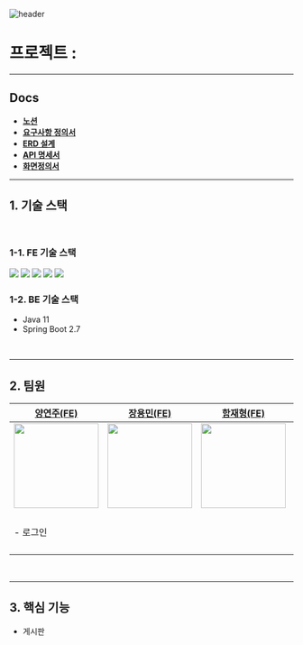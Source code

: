 ![header](https://capsule-render.vercel.app/api?type=waving&&color=gradient&&text=Hi&animation=twinkling&fontColor=333)

# 프로젝트 : 

---
##  Docs
- **[노션](https://www.notion.so/7-ELEVEN-b1616d8b43914952b225cc24e371da9a)**
- **[요구사항 정의서](https://docs.google.com/spreadsheets/d/1tdLBhFRqCk3BhhVWZiORQIztHyythrvUMrCedejgq8w/edit#gid=0)**
- **[ERD 설계](https://dbdiagram.io/d/64d1d66202bd1c4a5e67c4fd)** 
- **[API 명세서](https://documenter.getpostman.com/view/15713384/2s9Xxzut34)** 
- **[화면정의서](https://www.figma.com/file/3axgvRGBEyD2u9e2KsC1qz/stackoverflow-clone-layout?type=design&node-id=0-1&mode=design&t=WnPKalo8Rvt1qpoJ-0)** 
---
## 1. 기술 스택 

<br/>

### 1-1. FE 기술 스택
<img src="https://img.shields.io/badge/JavaScript-F7DF1E?style=for-the-badge&logo=JavaScript&logoColor=white">
 <img src="https://img.shields.io/badge/HTML5-E34F26?style=for-the-badge&logo=HTML5&logoColor=white">
 <img src="https://img.shields.io/badge/CSS3-1572B6?style=for-the-badge&logo=CSS3&logoColor=white">
<img src="https://img.shields.io/badge/TypeScript-3178C6?style=for-the-badge&logo=TypeScript&logoColor=white">
<img src="https://img.shields.io/badge/React-61DAFB?style=for-the-badge&logo=React&logoColor=black"/>

### 1-2. BE 기술 스택
- Java 11
- Spring Boot 2.7

<br/>

---

## 2. 팀원

| [양연주(FE)](https://github.com/judevv)                                                                                                                                 | [장용민(FE)](https://github.com/poiuy4004) | [함재형(FE)](https://github.com/hamjaehyeong) | [박영길(BE)](https://github.com/ParkYoungGil) | [황도경(BE)](https://github.com/Dokyung-Hwang)                                                                                             | [김도형(BE)]() | [이승태(BE)](https://github.com/NtoZero) |
|-------------------------------------------------------------------------------------------------------------------------------------------------------------------------|--------------------------------------------|-----------------------------------------------|-----------------------------------------------|--------------------------------------------------------------------------------------------------------------------------------------------|----------------|------------------------------------------|
| <img src="https://media.discordapp.net/attachments/1136919820567322745/1136920104316194836/KakaoTalk_Photo_2023-08-04-16-14-10.png?width=525&height=525" width=150px ></img> | <img src="https://avatars.githubusercontent.com/u/125282928?v=4" width=150px ></img> | <img src="https://avatars.githubusercontent.com/u/129960659?v=4" width=150px ></img> | <img src="https://avatars.githubusercontent.com/u/75276860?v=4" width=150px ></img> | <img src="https://media.discordapp.net/attachments/1136919820567322745/1136919979799875684/image1.jpg?width=525&height=525" width=150 ></img> | <img src="https://avatars.githubusercontent.com/u/62333468?v=4" width=150px ></img>   |<img src="https://avatars.githubusercontent.com/u/124790177?v=4" width=150px ></img> |
|- 로그인 |    |     |- 질문 생성, 작성, 수정, 삭제 기능 구현 <br/>- 탭에 맞는 정렬 구현 |-태그 작성, 조회 및 댓글 작성, 수정, 삭제 기능 구현 |- 답변 작성, 조회, 수정, 삭제 기능 구현 <br/>- aws 배포 및 자동화   |- 로그인 기능 구현 <br/>- jwt토큰 발급 및 인증|


<br/>

---

## 3. 핵심 기능 

- 게시판
